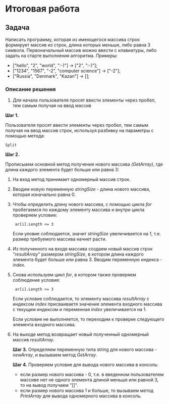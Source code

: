 # Итоговая работа
## Задача
Написать программу, которая из имеющегося массива строк формирует массив из строк, длина которых меньше, либо равна 3 символа. Первоначальный массив можно ввести с клавиатуры, либо задать на старте выполнения алгоритма.
_Примеры_:
+ ["hello", "2", "world", ":-)"] -> ["2", ":-)"];
+ ["1234", "1567", "-2", "computer science"] -> ["-2"];
+ ["Russia", "Denmark", "Kazan"] -> [];

### Описание решения
1. Для начала пользователя просят ввести элементы через пробел, тем самым получая на ввод массив 

**Шаг 1.** 

Пользователя просят ввести элементы через пробел, тем самым получая на ввод массив строк, используя разбивку на параметры с помощью метода:

    Split

**Шаг 2.** 

Прописыаем основной метод  получения нового массива _(GetArray)_, где длина каждого элемента будет больше или равна 3:

1.   На вход метод принимает одномерный массив строк.

2. Вводим новую переменную _stringSize_ - длина нового массива, которая изначально равна 0. 

3. Чтобы определить длину нового массива, с помощью цикла _for_ пробегаемся по каждому элементу массива и внутри цикла проверяем условие:

        ar[i].Length <= 3

    Если уловие соблюдается, значит _stringSize_ увеличивается на 1, т.е. размер требуемого массива начнет расти.

4. Из полученного на входе массива создаем новый массив строк "_resultArray_" размером _stringSize_, в котором длина каждого элемента будет больше или равна 3. Вводим переменную индекса - _index_. 

5. Снова используем цикл _for_, в котором также проверяем соблюдение условия: 

        ar[i].Length <= 3

    Если условие соблюдается, то элементу массива _resultArray_ с индексом _index_ присваиваетя значение элемента входного массива с текущим индексом и переменная _index_ увеличивается на 1.

    Если условие не выполняется, то переходим к проверке следующего элемента входного массива.


6. На выходе метод возвращает новый полученный одномерный массив _resultArray_.

    **Шаг 3.** Определяем переменную типа string для нового массива - _newArray_, и вызываем метод _GetArray_.

    **Шаг 4.** Проверяем условие для вывода нового массива в консоль:
    * если размер нового массива - 0, т.е. в введенном пользователем массиве нет не одного элемента длиной меньше или равной 3, то на вывод получаем "[]".
    * если размер нового массива 1 и больше, то вызываем метод _PrintArray_ для вывода одномерного массива в консоль.
    
